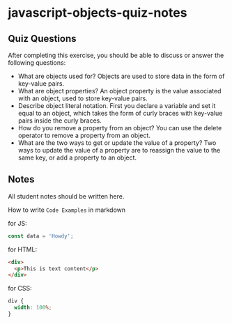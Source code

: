 # javascript-objects-quiz-notes

## Quiz Questions

After completing this exercise, you should be able to discuss or answer the following questions:

- What are objects used for?
  Objects are used to store data in the form of key-value pairs.
- What are object properties?
  An object property is the value associated with an object, used to store key-value pairs.
- Describe object literal notation.
  First you declare a variable and set it equal to an object, which takes the form of curly braces with key-value pairs inside the curly braces.
- How do you remove a property from an object?
  You can use the delete operator to remove a property from an object.
- What are the two ways to get or update the value of a property?
  Two ways to update the value of a property are to reassign the value to the same key, or add a property to an object.

## Notes

All student notes should be written here.

How to write `Code Examples` in markdown

for JS:

```javascript
const data = 'Howdy';
```

for HTML:

```html
<div>
  <p>This is text content</p>
</div>
```

for CSS:

```css
div {
  width: 100%;
}
```
